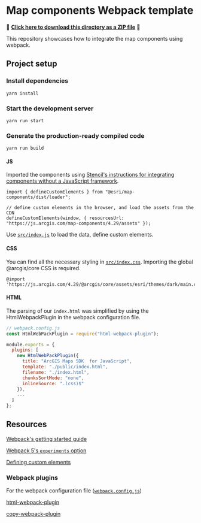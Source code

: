 # Map components Webpack template

📁 **[Click here to download this directory as a ZIP file](https://download-directory.github.io?url=https://github.com/Esri/arcgis-maps-sdk-javascript-samples-beta/tree/main/packages/map-components/templates/webpack)** 📁

This repository showcases how to integrate the map components using webpack.

## Project setup

### Install dependencies

```
yarn install
```

### Start the development server

```
yarn run start
```

### Generate the production-ready compiled code

```
yarn run build
```

#### JS

Imported the components using [Stencil's instructions for integrating components without a JavaScript framework](https://stenciljs.com/docs/javascript).

```
import { defineCustomElements } from "@esri/map-components/dist/loader";

// define custom elements in the browser, and load the assets from the CDN
defineCustomElements(window, { resourcesUrl: "https://js.arcgis.com/map-components/4.29/assets" });
```

Use [`src/index.js`](./src/index.js) to load the data, define custom elements.

#### CSS

You can find all the necessary styling in [`src/index.css`](./src/index.css). Importing the global @arcgis/core CSS is required.

```
@import 'https://js.arcgis.com/4.29/@arcgis/core/assets/esri/themes/dark/main.css';
```

#### HTML

The parsing of our `index.html` was simplified by using the HtmlWebpackPlugin in the webpack configuration file.

```js
// webpack.config.js
const HtmlWebPackPlugin = require("html-webpack-plugin");

module.exports = {
  plugins: [
    new HtmlWebPackPlugin({
      title: "ArcGIS Maps SDK  for JavaScript",
      template: "./public/index.html",
      filename: "./index.html",
      chunksSortMode: "none",
      inlineSource: ".(css)$"
    }),
    ...
  ]
};
```

## Resources

[Webpack's getting started guide](https://webpack.js.org/guides/getting-started/)

[Webpack 5's `experiments` option](https://webpack.js.org/configuration/experiments/)

[Defining custom elements](https://stenciljs.com/docs/custom-elements-bundle)

### Webpack plugins

For the webpack configuration file ([`webpack.config.js`](webpack.config.js))

[html-webpack-plugin](https://webpack.js.org/plugins/html-webpack-plugin/)

[copy-webpack-plugin](https://webpack.js.org/plugins/copy-webpack-plugin/)